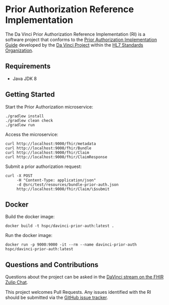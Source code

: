 # Prior Authorization Reference Implementation
The Da Vinci Prior Authorization Reference Implementation (RI) is a software project that conforms to the [Prior Authorization Implementation Guide](http://wiki.hl7.org/index.php?title=Da_Vinci_Prior_Authorization_FHIR_IG_Proposal) developed by the [Da Vinci Project](http://www.hl7.org/about/davinci/index.cfm?ref=common) within the [HL7 Standards Organization](http://www.hl7.org/).

## Requirements
- Java JDK 8

## Getting Started

Start the Prior Authorization microservice:
```
./gradlew install
./gradlew clean check
./gradlew run
```

Access the microservice:
```
curl http://localhost:9000/fhir/metadata
curl http://localhost:9000/fhir/Bundle
curl http://localhost:9000/fhir/Claim
curl http://localhost:9000/fhir/ClaimResponse
```

Submit a prior authorization request:
```
curl -X POST
     -H "Content-Type: application/json"
     -d @src/test/resources/bundle-prior-auth.json
     http://localhost:9000/fhir/Claim/\$submit
```

## Docker
Build the docker image:
```
docker build -t hspc/davinci-prior-auth:latest .
```

Run the docker image:
```
docker run -p 9000:9000 -it --rm --name davinci-prior-auth hspc/davinci-prior-auth:latest
```

## Questions and Contributions
Questions about the project can be asked in the [DaVinci stream on the FHIR Zulip Chat](https://chat.fhir.org/#narrow/stream/179283-DaVinci).

This project welcomes Pull Requests. Any issues identified with the RI should be submitted via the [GitHub issue tracker](https://github.com/HL7-DaVinci/prior-auth/issues).
